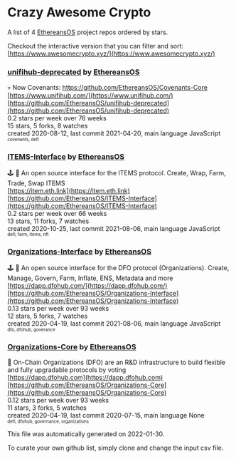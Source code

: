# Crazy Awesome Crypto
A list of 4 [EthereansOS](https://github.com/EthereansOS) project repos ordered by stars.  

Checkout the interactive version that you can filter and sort: 
[https://www.awesomecrypto.xyz/](https://www.awesomecrypto.xyz/)  


### [unifihub-deprecated](https://github.com/EthereansOS/unifihub-deprecated) by [EthereansOS](https://github.com/EthereansOS)  
💀 Now Covenants: https://github.com/EthereansOS/Covenants-Core  
[https://www.unifihub.com/](https://www.unifihub.com/)  
[https://github.com/EthereansOS/unifihub-deprecated](https://github.com/EthereansOS/unifihub-deprecated)  
0.2 stars per week over 76 weeks  
15 stars, 5 forks, 8 watches  
created 2020-08-12, last commit 2021-04-20, main language JavaScript  
<sub><sup>covenants, defi</sup></sub>


### [ITEMS-Interface](https://github.com/EthereansOS/ITEMS-Interface) by [EthereansOS](https://github.com/EthereansOS)  
🕹 🔷 An open source interface for the ITEMS protocol. Create, Wrap, Farm, Trade, Swap ITEMS  
[https://item.eth.link](https://item.eth.link)  
[https://github.com/EthereansOS/ITEMS-Interface](https://github.com/EthereansOS/ITEMS-Interface)  
0.2 stars per week over 66 weeks  
13 stars, 11 forks, 7 watches  
created 2020-10-25, last commit 2021-08-06, main language JavaScript  
<sub><sup>defi, farm, items, nft</sup></sub>


### [Organizations-Interface](https://github.com/EthereansOS/Organizations-Interface) by [EthereansOS](https://github.com/EthereansOS)  
🕹 👻 An open source interface for the DFO protocol (Organizations). Create, Manage, Govern, Farm, Inflate, ENS, Metadata and more  
[https://dapp.dfohub.com/](https://dapp.dfohub.com/)  
[https://github.com/EthereansOS/Organizations-Interface](https://github.com/EthereansOS/Organizations-Interface)  
0.13 stars per week over 93 weeks  
12 stars, 5 forks, 7 watches  
created 2020-04-19, last commit 2021-08-06, main language JavaScript  
<sub><sup>dfo, dfohub, goverance</sup></sub>


### [Organizations-Core](https://github.com/EthereansOS/Organizations-Core) by [EthereansOS](https://github.com/EthereansOS)  
👻 On-Chain Organizations (DFO) are an R&D infrastructure to build flexible and fully upgradable protocols by voting  
[https://dapp.dfohub.com](https://dapp.dfohub.com)  
[https://github.com/EthereansOS/Organizations-Core](https://github.com/EthereansOS/Organizations-Core)  
0.12 stars per week over 93 weeks  
11 stars, 3 forks, 5 watches  
created 2020-04-19, last commit 2020-07-15, main language None  
<sub><sup>defi, dfohub, governance, organizations</sup></sub>


This file was automatically generated on 2022-01-30.  

To curate your own github list, simply clone and change the input csv file.  